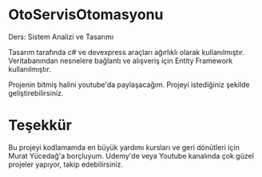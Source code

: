 # OtoServisOtomasyonu
Ders: Sistem Analizi ve Tasarımı

Tasarım tarafında c# ve devexpress araçları ağırlıklı olarak kullanılmıştır.
Veritabanından nesnelere bağlantı ve alışveriş için Entity Framework kullanılmıştır.

Projenin bitmiş halini youtube'da paylaşacağım.
Projeyi istediğiniz şekilde geliştirebilirsiniz.

# Teşekkür
Bu projeyi kodlamamda en büyük yardımı kursları ve geri dönütleri için Murat Yücedağ'a borçluyum.
Udemy'de veya Youtube kanalında çok güzel projeler yapıyor, takip edebilirsiniz.
